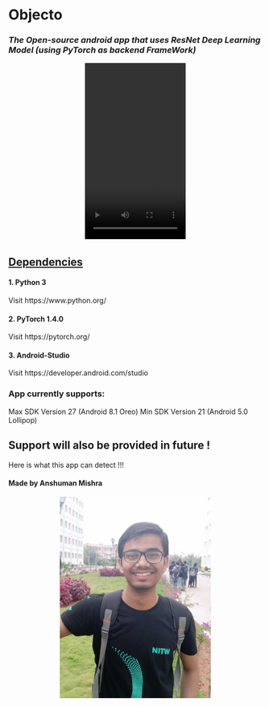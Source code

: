# Objecto


<h3><I>The Open-source android app that uses ResNet Deep Learning Model (using PyTorch as backend FrameWork)</I></h3>

<div>
<center>
<video width="200" height="350" src="images/objecto.mp4" type="video/mp4" controls>
</video>
</center>
</div>

  <h2><U><B>Dependencies</B></U></h2>
<h4>1. Python 3 </h4>
    Visit https://www.python.org/
<h4>2. PyTorch 1.4.0</h4>  
    Visit https://pytorch.org/
<h4>3. Android-Studio</h4>
    Visit https://developer.android.com/studio


<h3>App currently supports:</h3> 
    Max SDK Version 27 (Android 8.1 Oreo)
    Min SDK Version 21 (Android 5.0 Lollipop)
    
<h2>Support will also be provided in future !</h2>


    
Here is what this app can detect !!!

<h4>Made by <B>Anshuman Mishra</B></h4>
<div>
<center><img src="images/own.jpeg" style="width:300px;height:400px;"></center>
</div>



